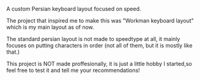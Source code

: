 A custom Persian keyboard layout focused on speed.

The project that inspired me to make this was "Workman keyboard layout" which is my main layout as of now.

The standard persian layout is not made to speedtype at all, it mainly focuses on putting characters in order (not all of them, but it is mostly like that.)

This project is NOT made proffesionally, it is just a little hobby I started,so feel free to test it and tell me your recommendations!
